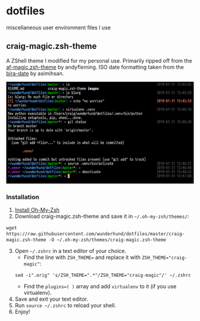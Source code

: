 # dotfiles
miscellaneous user environment files I use

## craig-magic.zsh-theme

A ZShell theme I modified for my personal use. Primarily ripped off from the [af-magic.zsh-theme](https://github.com/andyfleming/oh-my-zsh) by andyfleming. ISO date formatting taken from the [bira-date](https://gist.github.com/asimihsan/5277137) by asimihsan.

![zshell theme screnshot](images/zsh-theme.png)

### Installation

1. [Install Oh-My-Zsh](https://github.com/robbyrussell/oh-my-zsh/wiki/Installing-ZSH)
2. Download craig-magic.zsh-theme and save it in `~/.oh-my-zsh/themes/`:
```
wget https://raw.githubusercontent.com/wunderhund/dotfiles/master/craig-magic.zsh-theme -O ~/.oh-my-zsh/themes/craig-magic.zsh-theme
```
3. Open `~/.zshrc` in a text editor of your choice.
    * Find the line with `ZSH_THEME=` and replace it with `ZSH_THEME="craig-magic"`:
    ```
    sed -i".orig" 's/ZSH_THEME=".*"/ZSH_THEME="craig-magic"/' ~/.zshrc
    ```
    * Find the `plugins=( )` array and add `virtualenv` to it (if you use virtualenv).
4. Save and exit your text editor.
5. Run `source ~/.zshrc` to reload your shell.
6. Enjoy!

